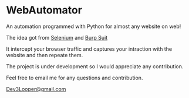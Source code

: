 # WebAutomator
An automation programmed with Python for almost any website on web!

The idea got from [Selenium](https://github.com/SeleniumHQ/selenium) and [Burp Suit](https://portswigger.net/burp)

It intercept your browser traffic and captures your intraction with the website and then repeate them.

The project is under development so I would appreciate any contribution.

Feel free to email me for any questions and contribution.

Dev3Looper@gmail.com
